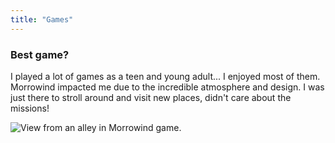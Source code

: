 ```yaml
---
title: "Games"
---
```

### Best game?

I played a lot of games as a teen and young adult... I enjoyed most of them. Morrowind impacted me due to the incredible atmosphere and design. I was just there to stroll around and visit new places, didn't care about the missions!

![View from an alley in Morrowind game.](../../assets/morrowind.png "A magnificent screenshot I found online of Morrowind, taken by Reddit user Dragonkin_.")